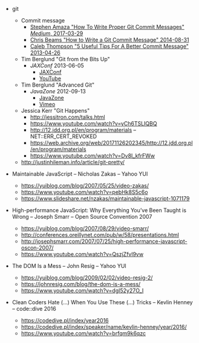 

* git
  * Commit message
    * [Stephen Amaza "How To Write Proper Git Commit Messages" _Medium_, 2017-03-29](https://medium.com/@steveamaza/how-to-write-a-proper-git-commit-message-e028865e5791)
    * [Chris Beams "How to Write a Git Commit Message" 2014-08-31](https://chris.beams.io/posts/git-commit/)
    * [Caleb Thompson "5 Useful Tips For A Better Commit Message" 2013-04-26](https://thoughtbot.com/blog/5-useful-tips-for-a-better-commit-message)
  * Tim Berglund "Git from the Bits Up" 
    * _JAXConf_ 2013-06-05
      * [JAXConf](https://web.archive.org/web/20160415112301/http://jaxconf.com/sessions/git-bits)
      * [YouTube](https://www.youtube.com/watch?v=MYP56QJpDr4)
  * Tim Berglund "Advanced Git"
    * _JavaZone_ 2012-09-13
      * [JavaZone](https://web.archive.org/web/20140723012623/http://javazone.no/incogito10/events/JavaZone%202012/sessions)
      * [Vimeo](https://vimeo.com/showcase/2079027/video/49444883)
  * Jessica Kerr "Git Happens"
    * http://jessitron.com/talks.html
    * https://www.youtube.com/watch?v=yCh6TSLIQBQ
    * http://12.jdd.org.pl/en/program/materials – NET::ERR_CERT_REVOKED
    * https://web.archive.org/web/20171126202345/http://12.jdd.org.pl/en/program/materials
    * https://www.youtube.com/watch?v=Dv8I_kfrFWw
  * http://justinhileman.info/article/git-pretty/



* Maintainable JavaScript – Nicholas Zakas – Yahoo YUI
  * https://yuiblog.com/blog/2007/05/25/video-zakas/
  * https://www.youtube.com/watch?v=pebHk8S5c6o
  * https://www.slideshare.net/nzakas/maintainable-javascript-1071179



* High-performance JavaScript: Why Everything You’ve Been Taught is Wrong – Joseph Smarr – Open Source Convention 2007
  * https://yuiblog.com/blog/2007/08/29/video-smarr/
  * http://conferences.oreillynet.com/pub/w/58/presentations.html
  * http://josephsmarr.com/2007/07/25/high-performance-javascript-oscon-2007/
  * https://www.youtube.com/watch?v=QszjZfvl9vw



* The DOM Is a Mess – John Resig – Yahoo YUI
  * https://yuiblog.com/blog/2009/02/02/video-resig-2/
  * https://johnresig.com/blog/the-dom-is-a-mess/
  * https://www.youtube.com/watch?v=dgI52y27O_I



* Clean Coders Hate (…) When You Use These (…) Tricks – Kevlin Henney – code::dive 2016
  * https://codedive.pl/index/year2016
  * https://codedive.pl/index/speaker/name/kevlin-henney/year/2016/
  * https://www.youtube.com/watch?v=brfqm9k6qzc


